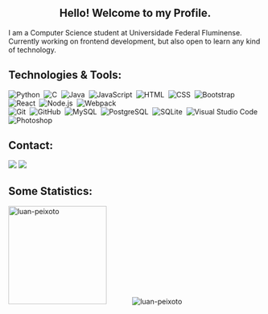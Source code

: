 <h2 align="center">Hello! Welcome to my Profile.</h2>
</hr>
<p align="left">I am a Computer Science student at Universidade Federal Fluminense. Currently working on frontend development, but also open to learn any kind of technology.</p>

<h2>Technologies & Tools:</h2>
</hr>


![Python](https://img.shields.io/badge/-Python-05122A?style=flat&logo=python)&nbsp;
![C](https://img.shields.io/badge/-C-05122A?style=flat&logo=C&logoColor=A8B9CC)&nbsp;
![Java](https://img.shields.io/badge/-Java-05122A?style=flat&logo=Java&logoColor=FFA518)&nbsp;
![JavaScript](https://img.shields.io/badge/-JavaScript-05122A?style=flat&logo=javascript)&nbsp;
![HTML](https://img.shields.io/badge/-HTML-05122A?style=flat&logo=HTML5)&nbsp;
![CSS](https://img.shields.io/badge/-CSS-05122A?style=flat&logo=CSS3&logoColor=1572B6)&nbsp;
![Bootstrap](https://img.shields.io/badge/-Bootstrap-05122A?style=flat&logo=bootstrap&logoColor=563D7C)&nbsp;
![React](https://img.shields.io/badge/-React-05122A?style=flat&logo=react)&nbsp;
![Node.js](https://img.shields.io/badge/-Node.js-05122A?style=flat&logo=node.js)&nbsp;
![Webpack](https://img.shields.io/badge/-Webpack-05122A?style=flat&logo=webpack)\
![Git](https://img.shields.io/badge/-Git-05122A?style=flat&logo=git)&nbsp;
![GitHub](https://img.shields.io/badge/-GitHub-05122A?style=flat&logo=github)&nbsp;
![MySQL](https://img.shields.io/badge/-MySQL-05122A?style=flat&logo=mysql)&nbsp;
![PostgreSQL](https://img.shields.io/badge/-PostgreSQL-05122A?style=flat&logo=postgresql)&nbsp;
![SQLite](https://img.shields.io/badge/-SQLite-05122A?style=flat&logo=github)&nbsp;
![Visual Studio Code](https://img.shields.io/badge/-Visual%20Studio%20Code-05122A?style=flat&logo=visual-studio-code&logoColor=007ACC)
![Photoshop](https://img.shields.io/badge/-Photoshop-05122A?style=flat&logo=adobe-photoshop)

<h2>Contact:</h2>
</hr>

<a href="https://www.linkedin.com/in/luan-peixoto-jardim-4989b3205/"><img src="https://img.shields.io/badge/-luan--peixoto--jardim--4989b3205-0077B5?style=flat&logo=Linkedin&logoColor=white"/></a>
<a href="mailto:luan_peixoto@id.uff.br"><img src="https://img.shields.io/badge/-luan_peixoto@id.uff.br-D14836?style=flat&logo=Gmail&logoColor=white"/></a>



<h2>Some Statistics:</h2>
</hr>
<p>
  <img height="195px" src="https://github-readme-stats.vercel.app/api/top-langs?username=luan-peixoto&show_icons=true&locale=en&layout=compact" alt="luan-peixoto" />
  &nbsp;&nbsp;&nbsp;&nbsp;&nbsp;&nbsp;&nbsp;&nbsp;&nbsp;&nbsp;&nbsp;
<img src="https://github-readme-stats.vercel.app/api?username=luan-peixoto&show_icons=true&locale=en" alt="luan-peixoto" />
</p>